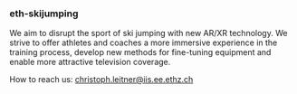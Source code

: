 ### eth-skijumping

We aim to disrupt the sport of ski jumping with new AR/XR technology. We strive to offer athletes and coaches a more immersive experience in the training process, develop new methods for fine-tuning equipment and enable more attractive television coverage.

How to reach us: [christoph.leitner@iis.ee.ethz.ch](mailto:christoph.leitner@iis.ee.ethz.ch)



